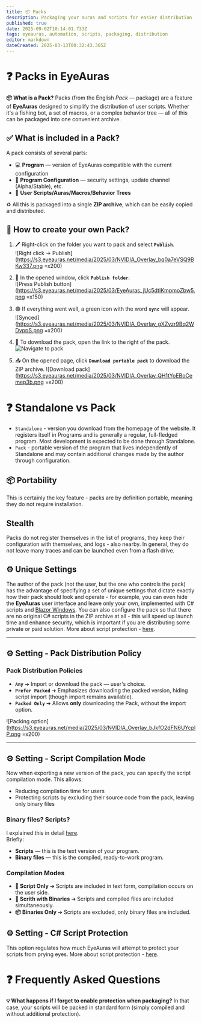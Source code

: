 ```yaml
---
title: 📦 Packs
description: Packaging your auras and scripts for easier distribution
published: true
date: 2025-09-02T10:14:01.733Z
tags: eyeauras, automation, scripts, packaging, distribution
editor: markdown
dateCreated: 2025-03-13T00:32:43.365Z
---
```



# ❓ Packs in EyeAuras

**📦 What is a Pack?**
Packs (from the English *Pack* — package) are a feature of **EyeAuras** designed to simplify the distribution of user scripts. Whether it's a fishing bot, a set of macros, or a complex behavior tree — all of this can be packaged into one convenient archive.

## ✅ What is included in a Pack?
A pack consists of several parts:
- 💻 **Program** — version of EyeAuras compatible with the current configuration
- 🔧 **Program Configuration** — security settings, update channel (Alpha/Stable), etc.
- 📝 **User Scripts/Auras/Macros/Behavior Trees**

♻️ All this is packaged into a single **ZIP archive**, which can be easily copied and distributed.

## 🚀 How to create your own Pack?
1. 🖊 Right-click on the folder you want to pack and select **`Publish`**.  
   ![Right click -> Publish](https://s3.eyeauras.net/media/2025/03/NVIDIA_Overlay_bq0a7eVSQ9BKw337.png =x200)

2. 💾 In the opened window, click **`Publish folder`**.  
   ![Press Publish button](https://s3.eyeauras.net/media/2025/03/EyeAuras_jUc5dtIKmpmoZbw5.png =x150)

3. 🟢 If everything went well, a green icon with the word **`sync`** will appear.  
   ![Synced](https://s3.eyeauras.net/media/2025/03/NVIDIA_Overlay_gXZvzr9Bq2WDvppS.png =x200)

4. 🔗 To download the pack, open the link to the right of the pack.
   ![Navigate to pack](https://s3.eyeauras.net/media/2025/03/NVIDIA_Overlay_cq93pPKwMCu5MUZQ.png)

5. 📥 On the opened page, click **`Download portable pack`** to download the ZIP archive.
   ![Download pack](https://s3.eyeauras.net/media/2025/03/NVIDIA_Overlay_QH1tYoEBoCemep3b.png =x200)

# ❓ Standalone vs Pack
- `Standalone` - version you download from the homepage of the website. It registers itself in Programs and is generally a regular, full-fledged program. Most development is expected to be done through Standalone.
- `Pack` - portable version of the program that lives independently of Standalone and may contain additional changes made by the author through configuration.

## 📦 Portability
This is certainly the key feature - packs are by definition portable, meaning they do not require installation.

## Stealth
Packs do not register themselves in the list of programs, they keep their configuration with themselves, and logs - also nearby. In general, they do not leave many traces and can be launched even from a flash drive.

## ⚙️ Unique Settings
The author of the pack (not the user, but the one who controls the pack) has the advantage of specifying a set of unique settings that dictate exactly how their pack should look and operate - for example, you can even hide the **EyeAuras** user interface and leave only your own, implemented with C# scripts and [Blazor Windows](/ru/scripting/blazor-windows/getting-started). You can also configure the pack so that there are no original C# scripts in the ZIP archive at all - this will speed up launch time and enhance security, which is important if you are distributing some private or paid solution. More about script protection - [here](/ru/features/script-protection).

---

## ⚙️ Setting - Pack Distribution Policy
### Pack Distribution Policies
- **`Any`** ➔ Import or download the pack — user's choice.
- **`Prefer Packed`** ➔ Emphasizes downloading the packed version, hiding script import (though import remains available).
- **`Packed Only`** ➔ Allows **only** downloading the Pack, without the import option.

![Packing option](https://s3.eyeauras.net/media/2025/03/NVIDIA_Overlay_bJkfO2dFN6UYcplP.png =x200)

---

## ⚙️ Setting - Script Compilation Mode
Now when exporting a new version of the pack, you can specify the script compilation mode. This allows:

- Reducing compilation time for users
- Protecting scripts by excluding their source code from the pack, leaving only binary files

### Binary files? Scripts?
I explained this in detail [here](https://wiki.eyeauras.net/en/changelogs/7994).  
Briefly:  
- **Scripts** — this is the text version of your program.  
- **Binary files** — this is the compiled, ready-to-work program.  

### Compilation Modes
- **📝 Script Only** ➔ Scripts are included in text form, compilation occurs on the user side.
- **📝 Scrith with Binaries** ➔ Scripts and compiled files are included simultaneously.
- **📦 Binaries Only** ➔ Scripts are excluded, only binary files are included.

## ⚙️ Setting - C# Script Protection
This option regulates how much EyeAuras will attempt to protect your scripts from prying eyes. More about script protection - [here](/features/script-protection).

# ❓ Frequently Asked Questions
**💡 What happens if I forget to enable protection when packaging?**
In that case, your scripts will be packed in standard form (simply compiled and without additional protection).
